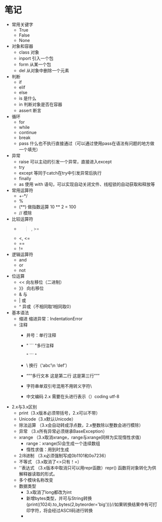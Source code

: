笔记
=
* 常用关键字
    * True
    * False
    * None
* 对象和容器
    * class   对象
    * inport  引入一个包
    * form    从某一个包
    * del     从对象中删除一个元素
* 判断
    * if
    * elif
    * else
    * is 是什么
    * in 判断对象是否在容器
    * assert 断言
* 循环
    * for
    * while
    * continue
    * break
    * pass  什么也不执行直接通过（可以通过使用pass在语法有问题的地方做一个填充）
* 异常
    * raise     可以主动的引发一个异常，直接进入except
    * try   
    * except    等同于catch在try中引发异常后执行    
    * finally
    * as        使用 with 语句，可以实现自动关闭文件、线程锁的自动获取和释放等
* 常用运算符
    * +-*/
    * %
    * (**)  做指数运算 10 ** 2 = 100
    * //    模除
* 比较运算符
    * >, >=
    * <, <=
    * ==
    * !=
* 逻辑运算符
    * and
    * or
    * not
* 位运算
    * << 向左移位（二进制）
    * 》》 向右移位
    * & 与
    * | 或
    * ^ 异或（不相同取1相同取0）
* 基本语法
    * 缩进 缩进异常：IndentationError
    * 注释
        * 井号：单行注释
        * " ``` "多行注释
            
          " ``` "
        * \ 换行（‘abc’\n
                    ‘def’）
        * “““多行文本
                这是第二行
                这是第三行”””
        * 字符串单双引号混用不用转义字符\
        * 中文编码 2.x  需要在头进行表示（）coding utf-8
* 2.x与3.x区别
    * print（3.x版本必须带括号，2.x可以不带）
    * Unicode（3.x默认Unicode）
    * 除法运算 （3.x会自动转成浮点数，2.x整数除以整数会进行模除）
    * 异常 （3.x所有异常必须继承BaseException）
    * xrange （3.x取消xrange，range与xrange同样为实现惰性求值）
        * range：xrange(5)会生成一个连续数组
        * 惰性求值：用到时生成
    * 2/8进制 （3.x必须强制写成0b1101和0o7236）
    * 不等式 （3.x取消了<>只有！=）
    * ''表达式 （3.x版本中取消只可以用repr函数）repr() 函数将对象转化为供解释器读取的形式。
    * 多个模块名称改变
    * 数据类型 
        * 3.x取消了long都改为int
        * 新增bytes类型，并可与String转换{print((1024).to_bytes(2,byteorder='big'))}//如果转换结果中有可打印字符，将会经过ASCII码进行转换
        * 